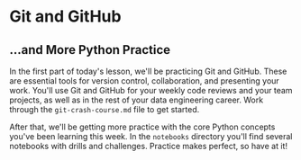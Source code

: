 # Git and GitHub
## ...and More Python Practice

In the first part of today's lesson, we'll be practicing Git and GitHub. These are essential tools for version control, collaboration, and presenting your work. You'll use Git and GitHub for your weekly code reviews and your team projects, as well as in the rest of your data engineering career. Work through the `git-crash-course.md` file to get started.

After that, we'll be getting more practice with the core Python concepts you've been learning this week. In the `notebooks` directory you'll find several notebooks with drills and challenges. Practice makes perfect, so have at it!